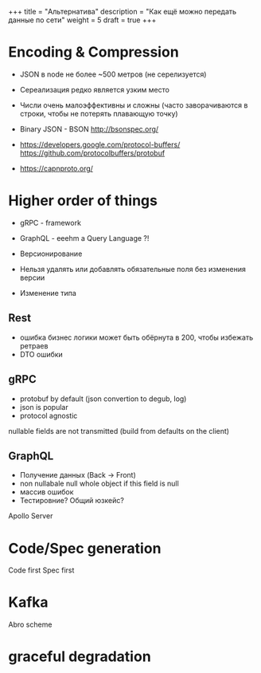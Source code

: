 +++
title = "Альтернатива"
description = "Как ещё можно передать данные по сети"
weight = 5
draft = true
+++

# Encoding & Compression

* JSON в node не более ~500 метров (не серелизуется)
* Сереализация редко является узким место
* Числи очень малоэффективны и сложны (часто заворачиваются в строки, чтобы не потерять плавающую точку)

* Binary JSON - BSON http://bsonspec.org/
* https://developers.google.com/protocol-buffers/ https://github.com/protocolbuffers/protobuf 
* https://capnproto.org/

# Higher order of things

* gRPC - framework
* GraphQL - eeehm a Query Language ?!

* Версионирование
* Нельзя удалять или добавлять обязательные поля без изменения версии
* Изменение типа

## Rest

* ошибка бизнес логики может быть обёрнута в 200, чтобы избежать ретраев
* DTO ошибки

## gRPC
* protobuf by default (json convertion to degub, log)
* json is popular
* protocol agnostic

nullable fields are not transmitted (build from defaults on the client)

## GraphQL

* Получение данных (Back -> Front)
* non nullabale null whole object if this field is null
* массив ошибок
* Тестировние? Общий юзкейс?

Apollo Server

# Code/Spec generation

Code first
Spec first

# Kafka
Abro scheme

# graceful degradation
